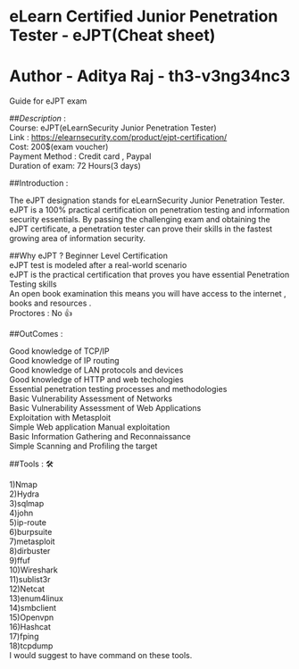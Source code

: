 # eLearn Certified Junior Penetration Tester - eJPT(Cheat sheet) 
# Author - Aditya Raj - th3-v3ng34nc3 
   Guide for eJPT exam 
   
##*Description* : \
   Course: eJPT(eLearnSecurity Junior Penetration Tester) \
   Link : https://elearnsecurity.com/product/ejpt-certification/ \
   Cost: 200$(exam voucher)\
   Payment Method : Credit card , Paypal\
   Duration of exam: 72 Hours(3 days)
   
##Introduction :

The eJPT designation stands for eLearnSecurity Junior Penetration Tester. eJPT is a 100% practical certification on penetration testing and information security essentials. By passing the challenging exam and obtaining the eJPT certificate, a penetration tester can prove their skills in the fastest growing area of information security.

##Why eJPT ? 
Beginner Level Certification \
eJPT test is modeled after a real-world scenario \
eJPT is the practical certification that proves you have essential Penetration Testing skills \
An open book examination this means you will have access to the internet , books and resources . \
Proctores : No 👍

##OutComes : 

Good knowledge of TCP/IP \
Good knowledge of IP routing \
Good knowledge of LAN protocols and devices \
Good knowledge of HTTP and web techologies \
Essential penetration testing processes and methodologies \
Basic Vulnerability Assessment of Networks \
Basic Vulnerability Assessment of Web Applications \
Exploitation with Metasploit \
Simple Web application Manual exploitation \
Basic Information Gathering and Reconnaissance \
Simple Scanning and Profiling the target 

##Tools : 🛠️

1)Nmap \
2)Hydra \
3)sqlmap \
4)john \
5)ip-route \
6)burpsuite \
7)metasploit \
8)dirbuster \
9)ffuf \
10)Wireshark \
11)sublist3r \
12)Netcat \
13)enum4linux \
14)smbclient \
15)Openvpn \
16)Hashcat \
17)fping \
18)tcpdump \
I would suggest to have command on these tools.
